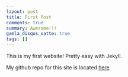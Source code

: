```yaml
---
layout: post
title: First Post
comments: true
summary: Awesome!!!
gamla_disqus_satte: true
tags: []
---
```


<div class="message">
This is my first website! Pretty easy with Jekyll.
</div>

My github repo for this site is located [here](https://github.com/nbellowe/nbellowe.github.io)

